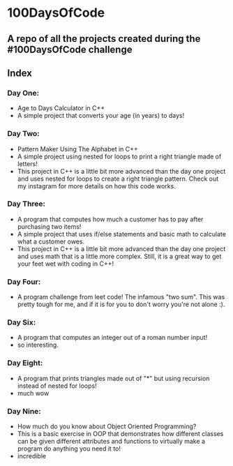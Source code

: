 # 100DaysOfCode
## A repo of all the projects created during the #100DaysOfCode challenge

## Index

### Day One: 
- Age to Days Calculator in C++
- A simple project that converts your age (in years) to days!

### Day Two: 
- Pattern Maker Using The Alphabet in C++
- A simple project using nested for loops to print a right triangle made of letters!
- This project in C++ is a little bit more advanced than the day one project and uses nested for loops to create a right triangle pattern. Check out my instagram for more details on how this code works. 

### Day Three: 
- A program that computes how much a customer has to pay after purchasing two items!
- A simple project that uses if/else statements and basic math to calculate what a customer owes.
- This project in C++ is a little bit more advanced than the day one project and uses math that is a little more complex. Still, it is a great way to get your feet wet with coding in C++!

### Day Four: 
- A program challenge from leet code! The infamous "two sum". This was pretty tough for me, and if it is for you to don't worry you're not alone :).

### Day Six: 
- A program that computes an integer out of a roman number input!
- so interesting.

### Day Eight: 
- A program that prints triangles made out of "*" but using recursion instead of nested for loops!
- much wow

### Day Nine: 
- How much do you know about Object Oriented Programming? 
- This is a basic exercise in OOP that demonstrates how different classes can be given different attributes and functions to virtually make a program do     anything you need it to!
- incredible
